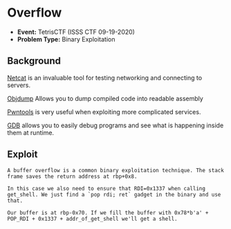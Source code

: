 # Overflow
* **Event:** TetrisCTF (ISSS CTF 09-19-2020)
* **Problem Type:** Binary Exploitation

## Background
[Netcat](https://en.wikipedia.org/wiki/Netcat) is an invaluable tool for testing networking and connecting to servers.

[Objdump](https://linux.die.net/man/1/objdump) Allows you to dump compiled code into readable assembly

[Pwntools](https://github.com/arthaud/python3-pwntools) is very useful when exploiting more complicated services.

[GDB](http://man7.org/linux/man-pages/man1/gdb.1.html) allows you to easily debug programs and see what is happening inside them at runtime.

## Exploit
```
A buffer overflow is a common binary exploitation technique. The stack frame saves the return address at rbp+0x8.

In this case we also need to ensure that RDI=0x1337 when calling get_shell. We just find a `pop rdi; ret` gadget in the binary and use that.

Our buffer is at rbp-0x70. If we fill the buffer with 0x78*b'a' + POP_RDI + 0x1337 + addr_of_get_shell we'll get a shell.
```
